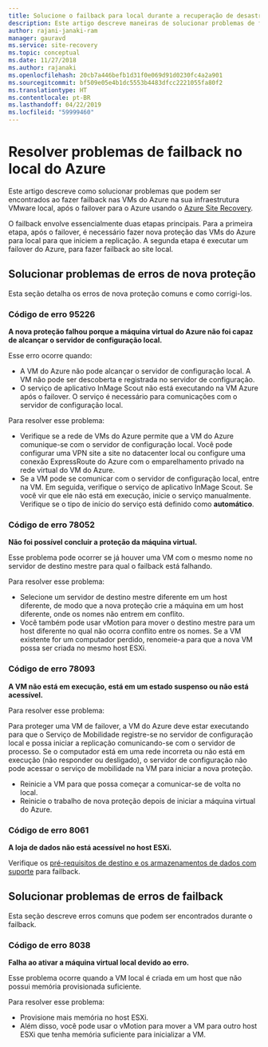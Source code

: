 ```yaml
---
title: Solucione o failback para local durante a recuperação de desastre de VMware para o Azure com o Azure Site Recovery | Microsoft Docs
description: Este artigo descreve maneiras de solucionar problemas de failback e reprotecção durante a recuperação de desastres de VMs do VMware para o Azure com o Azure Site Recovery.
author: rajani-janaki-ram
manager: gauravd
ms.service: site-recovery
ms.topic: conceptual
ms.date: 11/27/2018
ms.author: rajanaki
ms.openlocfilehash: 20cb7a446befb1d31f0e069d91d0230fc4a2a901
ms.sourcegitcommit: bf509e05e4b1dc5553b4483dfcc2221055fa80f2
ms.translationtype: HT
ms.contentlocale: pt-BR
ms.lasthandoff: 04/22/2019
ms.locfileid: "59999460"
---
```

# <a name="troubleshoot-failback-to-on-premises-from-azure"></a>Resolver problemas de failback no local do Azure

Este artigo descreve como solucionar problemas que podem ser encontrados ao fazer failback nas VMs do Azure na sua infraestrutura VMware local, após o failover para o Azure usando o [Azure Site Recovery](site-recovery-overview.md).

O failback envolve essencialmente duas etapas principais. Para a primeira etapa, após o failover, é necessário fazer nova proteção das VMs do Azure para local para que iniciem a replicação. A segunda etapa é executar um failover do Azure, para fazer failback ao site local.

## <a name="troubleshoot-reprotection-errors"></a>Solucionar problemas de erros de nova proteção

Esta seção detalha os erros de nova proteção comuns e como corrigi-los.

### <a name="error-code-95226"></a>Código de erro 95226

**A nova proteção falhou porque a máquina virtual do Azure não foi capaz de alcançar o servidor de configuração local.**

Esse erro ocorre quando:

* A VM do Azure não pode alcançar o servidor de configuração local. A VM não pode ser descoberta e registrada no servidor de configuração.
* O serviço de aplicativo InMage Scout não está executando na VM Azure após o failover. O serviço é necessário para comunicações com o servidor de configuração local.

Para resolver esse problema:

* Verifique se a rede de VMs do Azure permite que a VM do Azure comunique-se com o servidor de configuração local. Você pode configurar uma VPN site a site no datacenter local ou configure uma conexão ExpressRoute do Azure com o emparelhamento privado na rede virtual do VM do Azure.
* Se a VM pode se comunicar com o servidor de configuração local, entre na VM. Em seguida, verifique o serviço de aplicativo InMage Scout. Se você vir que ele não está em execução, inicie o serviço manualmente. Verifique se o tipo de início do serviço está definido como **automático**.

### <a name="error-code-78052"></a>Código de erro 78052

**Não foi possível concluir a proteção da máquina virtual.**

Esse problema pode ocorrer se já houver uma VM com o mesmo nome no servidor de destino mestre para qual o failback está falhando.

Para resolver esse problema:

* Selecione um servidor de destino mestre diferente em um host diferente, de modo que a nova proteção crie a máquina em um host diferente, onde os nomes não entrem em conflito.
* Você também pode usar vMotion para mover o destino mestre para um host diferente no qual não ocorra conflito entre os nomes. Se a VM existente for um computador perdido, renomeie-a para que a nova VM possa ser criada no mesmo host ESXi.


### <a name="error-code-78093"></a>Código de erro 78093

**A VM não está em execução, está em um estado suspenso ou não está acessível.**

Para resolver esse problema:

Para proteger uma VM de failover, a VM do Azure deve estar executando para que o Serviço de Mobilidade registre-se no servidor de configuração local e possa iniciar a replicação comunicando-se com o servidor de processo. Se o computador está em uma rede incorreta ou não está em execução (não responder ou desligado), o servidor de configuração não pode acessar o serviço de mobilidade na VM para iniciar a nova proteção.

* Reinicie a VM para que possa começar a comunicar-se de volta no local.
* Reinicie o trabalho de nova proteção depois de iniciar a máquina virtual do Azure.

### <a name="error-code-8061"></a>Código de erro 8061

**A loja de dados não está acessível no host ESXi.**

Verifique os [pré-requisitos de destino e os armazenamentos de dados com suporte](vmware-azure-reprotect.md#deploy-a-separate-master-target-server) para failback.


## <a name="troubleshoot-failback-errors"></a>Solucionar problemas de erros de failback

Esta seção descreve erros comuns que podem ser encontrados durante o failback.

### <a name="error-code-8038"></a>Código de erro 8038

**Falha ao ativar a máquina virtual local devido ao erro.**

Esse problema ocorre quando a VM local é criada em um host que não possui memória provisionada suficiente. 

Para resolver esse problema:

* Provisione mais memória no host ESXi.
* Além disso, você pode usar o vMotion para mover a VM para outro host ESXi que tenha memória suficiente para inicializar a VM.
